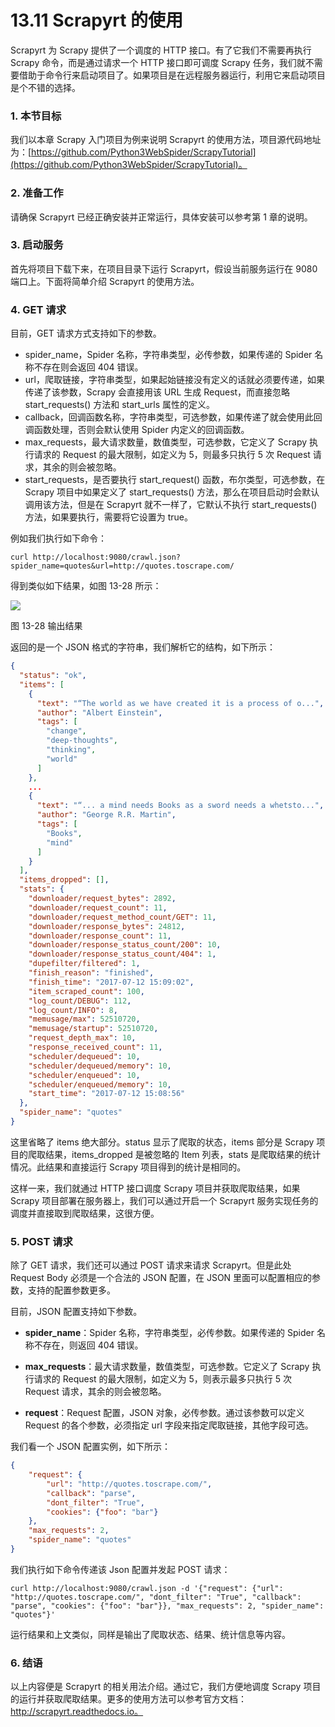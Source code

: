 # 13.11 Scrapyrt 的使用

Scrapyrt 为 Scrapy 提供了一个调度的 HTTP 接口。有了它我们不需要再执行 Scrapy 命令，而是通过请求一个 HTTP 接口即可调度 Scrapy 任务，我们就不需要借助于命令行来启动项目了。如果项目是在远程服务器运行，利用它来启动项目是个不错的选择。

### 1. 本节目标

我们以本章 Scrapy 入门项目为例来说明 Scrapyrt 的使用方法，项目源代码地址为：[https://github.com/Python3WebSpider/ScrapyTutorial](https://github.com/Python3WebSpider/ScrapyTutorial)。

### 2. 准备工作

请确保 Scrapyrt 已经正确安装并正常运行，具体安装可以参考第 1 章的说明。

### 3. 启动服务

首先将项目下载下来，在项目目录下运行 Scrapyrt，假设当前服务运行在 9080 端口上。下面将简单介绍 Scrapyrt 的使用方法。

### 4. GET 请求

目前，GET 请求方式支持如下的参数。
* spider_name，Spider 名称，字符串类型，必传参数，如果传递的 Spider 名称不存在则会返回 404 错误。
* url，爬取链接，字符串类型，如果起始链接没有定义的话就必须要传递，如果传递了该参数，Scrapy 会直接用该 URL 生成 Request，而直接忽略 start_requests() 方法和 start_urls 属性的定义。
* callback，回调函数名称，字符串类型，可选参数，如果传递了就会使用此回调函数处理，否则会默认使用 Spider 内定义的回调函数。
* max_requests，最大请求数量，数值类型，可选参数，它定义了 Scrapy 执行请求的 Request 的最大限制，如定义为 5，则最多只执行 5 次 Request 请求，其余的则会被忽略。
* start_requests，是否要执行 start_request() 函数，布尔类型，可选参数，在 Scrapy 项目中如果定义了 start_requests() 方法，那么在项目启动时会默认调用该方法，但是在 Scrapyrt 就不一样了，它默认不执行 start_requests() 方法，如果要执行，需要将它设置为 true。

例如我们执行如下命令：

```
curl http://localhost:9080/crawl.json?spider_name=quotes&url=http://quotes.toscrape.com/
```

得到类似如下结果，如图 13-28 所示：

![](../image/13-28.jpg)

图 13-28 输出结果

返回的是一个 JSON 格式的字符串，我们解析它的结构，如下所示：

```json
{
  "status": "ok",
  "items": [
    {
      "text": "“The world as we have created it is a process of o...",
      "author": "Albert Einstein",
      "tags": [
        "change",
        "deep-thoughts",
        "thinking",
        "world"
      ]
    },
    ...
    {
      "text": "“... a mind needs Books as a sword needs a whetsto...",
      "author": "George R.R. Martin",
      "tags": [
        "Books",
        "mind"
      ]
    }
  ],
  "items_dropped": [],
  "stats": {
    "downloader/request_bytes": 2892,
    "downloader/request_count": 11,
    "downloader/request_method_count/GET": 11,
    "downloader/response_bytes": 24812,
    "downloader/response_count": 11,
    "downloader/response_status_count/200": 10,
    "downloader/response_status_count/404": 1,
    "dupefilter/filtered": 1,
    "finish_reason": "finished",
    "finish_time": "2017-07-12 15:09:02",
    "item_scraped_count": 100,
    "log_count/DEBUG": 112,
    "log_count/INFO": 8,
    "memusage/max": 52510720,
    "memusage/startup": 52510720,
    "request_depth_max": 10,
    "response_received_count": 11,
    "scheduler/dequeued": 10,
    "scheduler/dequeued/memory": 10,
    "scheduler/enqueued": 10,
    "scheduler/enqueued/memory": 10,
    "start_time": "2017-07-12 15:08:56"
  },
  "spider_name": "quotes"
}
```

这里省略了 items 绝大部分。status 显示了爬取的状态，items 部分是 Scrapy 项目的爬取结果，items_dropped 是被忽略的 Item 列表，stats 是爬取结果的统计情况。此结果和直接运行 Scrapy 项目得到的统计是相同的。

这样一来，我们就通过 HTTP 接口调度 Scrapy 项目并获取爬取结果，如果 Scrapy 项目部署在服务器上，我们可以通过开启一个 Scrapyrt 服务实现任务的调度并直接取到爬取结果，这很方便。

### 5. POST 请求

除了 GET 请求，我们还可以通过 POST 请求来请求 Scrapyrt。但是此处 Request Body 必须是一个合法的 JSON 配置，在 JSON 里面可以配置相应的参数，支持的配置参数更多。

目前，JSON 配置支持如下参数。

* **spider_name**：Spider 名称，字符串类型，必传参数。如果传递的 Spider 名称不存在，则返回 404 错误。

* **max_requests**：最大请求数量，数值类型，可选参数。它定义了 Scrapy 执行请求的 Request 的最大限制，如定义为 5，则表示最多只执行 5 次 Request 请求，其余的则会被忽略。

* **request**：Request 配置，JSON 对象，必传参数。通过该参数可以定义 Request 的各个参数，必须指定 url 字段来指定爬取链接，其他字段可选。

我们看一个 JSON 配置实例，如下所示：

```json
{
    "request": {
        "url": "http://quotes.toscrape.com/",
        "callback": "parse",
        "dont_filter": "True",
        "cookies": {"foo": "bar"}
    },
    "max_requests": 2,
    "spider_name": "quotes"
}
```
我们执行如下命令传递该 Json 配置并发起 POST 请求：
```
curl http://localhost:9080/crawl.json -d '{"request": {"url": "http://quotes.toscrape.com/", "dont_filter": "True", "callback": "parse", "cookies": {"foo": "bar"}}, "max_requests": 2, "spider_name": "quotes"}'
```

运行结果和上文类似，同样是输出了爬取状态、结果、统计信息等内容。

### 6. 结语

以上内容便是 Scrapyrt 的相关用法介绍。通过它，我们方便地调度 Scrapy 项目的运行并获取爬取结果。更多的使用方法可以参考官方文档：http://scrapyrt.readthedocs.io。